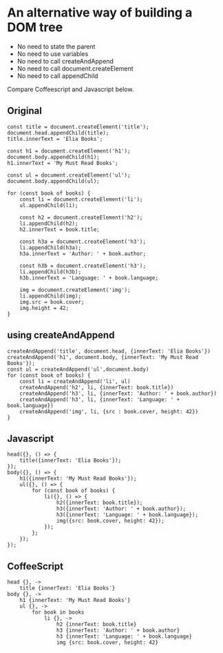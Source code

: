 # An alternative way of building a DOM tree

* No need to state the parent
* No need to use variables
* No need to call createAndAppend
* No need to call document.createElement 
* No need to call appendChild

Compare Coffeescript and Javascript below.

## Original
```
const title = document.createElement('title');
document.head.appendChild(title);
title.innerText = 'Elia Books';

const h1 = document.createElement('h1');
document.body.appendChild(h1);
h1.innerText = 'My Must Read Books';

const ul = document.createElement('ul');
document.body.appendChild(ul);

for (const book of books) {
	const li = document.createElement('li');
	ul.appendChild(li);

	const h2 = document.createElement('h2');
	li.appendChild(h2);
	h2.innerText = book.title;

	const h3a = document.createElement('h3');
	li.appendChild(h3a);
	h3a.innerText = 'Author: ' + book.author;

	const h3b = document.createElement('h3');
	li.appendChild(h3b);
	h3b.innerText = 'Language: ' + book.language;

	img = document.createElement('img');
	li.appendChild(img);
	img.src = book.cover;
	img.height = 42;
}
```

## using createAndAppend
```
createAndAppend('title', document.head, {innerText: 'Elia Books'})
createAndAppend('h1', document.body, {innerText: 'My Must Read Books'});
const ul = createAndAppend('ul',document.body)
for (const book of books) {
	const li = createAndAppend('li', ul)
	createAndAppend('h2', li, {innerText: book.title})
	createAndAppend('h3', li, {innerText: 'Author: ' + book.author})
	createAndAppend('h3', li, {innerText: 'Language: ' + book.language})
	createAndAppend('img', li, {src : book.cover, height: 42})
}
```

## Javascript

```
head({}, () => {
	title({innerText: 'Elia Books'});
});
body({}, () => {
	h1({innerText: 'My Must Read Books'});
	ul({}, () => { 
		for (const book of books) {
			li({}, () => {
				h2({innerText: book.title});
				h3({innerText: 'Author: ' + book.author});
				h3({innerText: 'Language: ' + book.language});
				img({src: book.cover, height: 42});
			});
		};
	});
});
```

## CoffeeScript

```
head {}, -> 
	title {innerText: 'Elia Books'}
body {}, ->
	h1 {innerText: 'My Must Read Books'}
	ul {}, -> 
		for book in books
			li {}, ->
				h2 {innerText: book.title}
				h3 {innerText: 'Author: ' + book.author}
				h3 {innerText: 'Language: ' + book.language}
				img {src: book.cover, height: 42}
```
